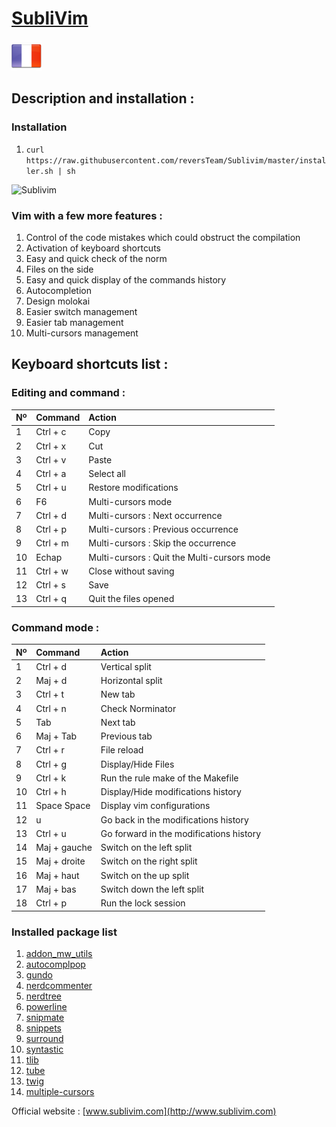 [SubliVim](http://www.sublivim.com)
========

[![Francais](Pictures/language/fr.png)](README.fr.md)

Description and installation :
-----------

### Installation ######
1.	`curl https://raw.githubusercontent.com/reversTeam/Sublivim/master/installer.sh | sh`

![Sublivim](https://raw.github.com/reversTeam/Sublivim/master/Pictures/vim.jpg)

### Vim with a few more features : ######
1.	Control of the code mistakes which could obstruct the compilation
2.	Activation of keyboard shortcuts
3.	Easy and quick check of the norm
4.	Files on the side
5.	Easy and quick display of the commands history
6.	Autocompletion
7.	Design molokai
8.	Easier switch management
9.	Easier tab management
10.	Multi-cursors management


Keyboard shortcuts list : 
------------

### Editing and command : ######
| Nº | Command       | Action                                                   |
|:---|:--------------|:---------------------------------------------------------|
| 1  | Ctrl + c      | Copy                                                     |
| 2  | Ctrl + x      | Cut                                                      |
| 3  | Ctrl + v      | Paste                                                    |
| 4  | Ctrl + a      | Select all                                               |
| 5  | Ctrl + u      | Restore modifications                                    |
| 6  | F6            | Multi-cursors mode                                       |
| 7  | Ctrl + d      | Multi-cursors : Next occurrence                          |
| 8  | Ctrl + p      | Multi-cursors : Previous occurrence                      |
| 9  | Ctrl + m      | Multi-cursors : Skip the occurrence                      |
| 10 | Echap         | Multi-cursors : Quit the Multi-cursors mode              |
| 11 | Ctrl + w      | Close without saving                                     |
| 12 | Ctrl + s      | Save                                                     |
| 13 | Ctrl + q      | Quit the files opened                                    |

### Command mode : ######
| Nº | Command       | Action                                                   |
|:---|:--------------|:---------------------------------------------------------|
| 1  | Ctrl + d      | Vertical split                                           |
| 2  | Maj + d       | Horizontal split                                         |
| 3  | Ctrl + t      | New tab                                                  |
| 4  | Ctrl + n      | Check Norminator                                         |
| 5  | Tab           | Next tab                                                 |
| 6  | Maj + Tab     | Previous tab                                             |
| 7  | Ctrl + r      | File reload                                              |
| 8  | Ctrl + g      | Display/Hide Files                                       |
| 9  | Ctrl + k      | Run the rule make of the Makefile                        |
| 10 | Ctrl + h      | Display/Hide modifications history                       |
| 11 | Space Space   | Display vim configurations                               |
| 12 | u             | Go back in the modifications history                     |
| 13 | Ctrl + u      | Go forward in the modifications history                  |
| 14 | Maj + gauche  | Switch on the left split                                 |
| 15 | Maj + droite  | Switch on the right split                                |
| 16 | Maj + haut    | Switch on the up split                                   |
| 17 | Maj + bas     | Switch down the left split                               |
| 18 | Ctrl + p      | Run the lock session                                     |

### Installed package list ######
1.	[addon_mw_utils](https://github.com/marcweber/vim-addon-mw-utils)
2.	[autocomplpop](https://github.com/othree/vim-autocomplpop)
3.	[gundo](https://github.com/sjl/gundo.vim)
4.	[nerdcommenter](https://github.com/scrooloose/nerdcommenter)
5.	[nerdtree](https://github.com/scrooloose/nerdtree)
6.	[powerline](https://github.com/Lokaltog/powerline)
7.	[snipmate](https://github.com/garbas/vim-snipmate)
8.	[snippets](https://github.com/honza/vim-snippets)
9.	[surround](https://github.com/tpope/vim-surround)
10.	[syntastic](https://github.com/scrooloose/syntastic)
11.	[tlib](https://github.com/tomtom/tlib_vim)
12.	[tube](https://github.com/gcmt/tube.vim)
13.	[twig](https://github.com/lunaru/vim-twig)
14.	[multiple-cursors](https://github.com/terryma/vim-multiple-cursors)

Official website : [www.sublivim.com](http://www.sublivim.com)